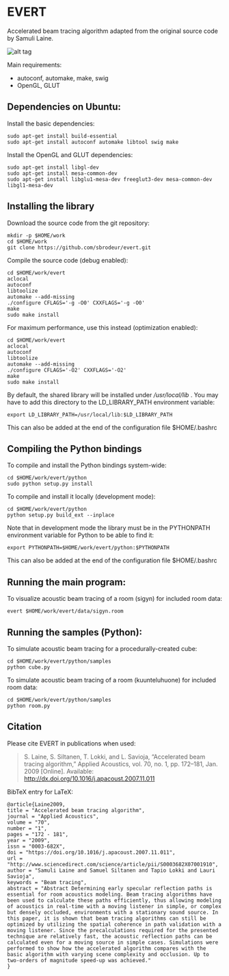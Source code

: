 
# EVERT

Accelerated beam tracing algorithm adapted from the original source code by Samuli Laine.

![alt tag](https://github.com/sbrodeur/evert/raw/master/doc/images/evert.jpg)

Main requirements:
- autoconf, automake, make, swig
- OpenGL, GLUT

## Dependencies on Ubuntu:

Install the basic dependencies:
```
sudo apt-get install build-essential
sudo apt-get install autoconf automake libtool swig make
```

Install the OpenGL and GLUT dependencies:
```
sudo apt-get install libgl-dev
sudo apt-get install mesa-common-dev
sudo apt-get install libglu1-mesa-dev freeglut3-dev mesa-common-dev libgl1-mesa-dev
```

## Installing the library

Download the source code from the git repository:
```
mkdir -p $HOME/work
cd $HOME/work
git clone https://github.com/sbrodeur/evert.git
```

Compile the source code (debug enabled):
```
cd $HOME/work/evert
aclocal
autoconf
libtoolize
automake --add-missing
./configure CFLAGS='-g -O0' CXXFLAGS='-g -O0'
make
sudo make install
```

For maximum performance, use this instead (optimization enabled):
```
cd $HOME/work/evert
aclocal
autoconf
libtoolize
automake --add-missing
./configure CFLAGS='-O2' CXXFLAGS='-O2'
make
sudo make install
```

By default, the shared library will be installed under _/usr/local/lib_ .
You may have to add this directory to the LD_LIBRARY_PATH environment variable:
```
export LD_LIBRARY_PATH=/usr/local/lib:$LD_LIBRARY_PATH
```
This can also be added at the end of the configuration file $HOME/.bashrc

## Compiling the Python bindings

To compile and install the Python bindings system-wide:
```
cd $HOME/work/evert/python
sudo python setup.py install
```

To compile and install it locally (development mode):
```
cd $HOME/work/evert/python
python setup.py build_ext --inplace
```

Note that in development mode the library must be in the PYTHONPATH environment variable for Python to be able to find it:
```
export PYTHONPATH=$HOME/work/evert/python:$PYTHONPATH
```
This can also be added at the end of the configuration file $HOME/.bashrc

## Running the main program:

To visualize acoustic beam tracing of a room (sigyn) for included room data: 
```
evert $HOME/work/evert/data/sigyn.room
```

## Running the samples (Python):

To simulate acoustic beam tracing for a procedurally-created cube: 
```
cd $HOME/work/evert/python/samples
python cube.py
```

To simulate acoustic beam tracing of a room (kuunteluhuone) for included room data: 
```
cd $HOME/work/evert/python/samples
python room.py
```

## Citation

Please cite EVERT in publications when used:
> S. Laine, S. Siltanen, T. Lokki, and L. Savioja, “Accelerated beam tracing algorithm,” Applied Acoustics, vol. 70, no. 1, pp. 172–181, Jan. 2009 [Online]. Available: http://dx.doi.org/10.1016/j.apacoust.2007.11.011

BibTeX entry for LaTeX:
```
@article{Laine2009,
title = "Accelerated beam tracing algorithm",
journal = "Applied Acoustics",
volume = "70",
number = "1",
pages = "172 - 181",
year = "2009",
issn = "0003-682X",
doi = "https://doi.org/10.1016/j.apacoust.2007.11.011",
url = "http://www.sciencedirect.com/science/article/pii/S0003682X07001910",
author = "Samuli Laine and Samuel Siltanen and Tapio Lokki and Lauri Savioja",
keywords = "Beam tracing",
abstract = "Abstract Determining early specular reflection paths is essential for room acoustics modeling. Beam tracing algorithms have been used to calculate these paths efficiently, thus allowing modeling of acoustics in real-time with a moving listener in simple, or complex but densely occluded, environments with a stationary sound source. In this paper, it is shown that beam tracing algorithms can still be optimized by utilizing the spatial coherence in path validation with a moving listener. Since the precalculations required for the presented technique are relatively fast, the acoustic reflection paths can be calculated even for a moving source in simple cases. Simulations were performed to show how the accelerated algorithm compares with the basic algorithm with varying scene complexity and occlusion. Up to two-orders of magnitude speed-up was achieved."
}
```